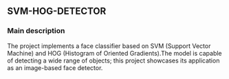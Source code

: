 ## SVM-HOG-DETECTOR
### Main description
The project implements a face classifier based on SVM (Support Vector Machine) and HOG (Histogram of Oriented Gradients).The model is capable of detecting a wide range of objects; this project showcases its application as an image-based face detector.

